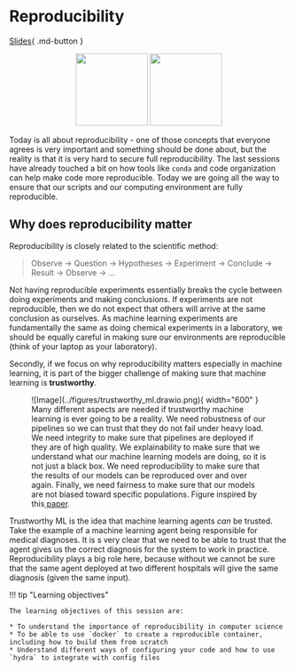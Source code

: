 # Reproducibility

[Slides](../slides/ReproducibilityAndSoftware.pdf){ .md-button }

<p align="center">
  <img src="../figures/icons/docker.png" width="130">
  <img src="../figures/icons/hydra.png" width="130">
</p>

Today is all about reproducibility - one of those concepts that everyone agrees is very important and something should
be done about, but the reality is that it is very hard to secure full reproducibility. The last sessions have already
touched a bit on how tools like `conda` and code organization can help make code more reproducible. Today we are going
all the way to ensure that our scripts and our computing environment are fully reproducible.

## Why does reproducibility matter
Reproducibility is closely related to the scientific method:

> Observe -> Question -> Hypotheses -> Experiment -> Conclude -> Result -> Observe -> ...

Not having reproducible experiments essentially breaks the cycle between doing experiments and making conclusions.
If experiments are not reproducible, then we do not expect that others will arrive at the same conclusion as ourselves.
As machine learning experiments are fundamentally the same as doing chemical experiments in a laboratory, we should be
equally careful in making sure our environments are reproducible (think of your laptop as your laboratory).

Secondly, if we focus on why reproducibility matters especially in machine learning, it is part of the bigger challenge
of making sure that machine learning is **trustworthy**.

<figure markdown>
![Image](../figures/trustworthy_ml.drawio.png){ width="600" }
<figcaption>
Many different aspects are needed if trustworthy machine learning is ever going to be a reality. We need robustness of
our pipelines so we can trust that they do not fail under heavy load. We need integrity to make sure that pipelines are
deployed if they are of high quality. We explainability to make sure that we understand what our machine learning models
are doing, so it is not just a black box. We need reproducibility to make sure that the results of our models can be
reproduced over and over again. Finally, we need fairness to make sure that our models are not biased toward specific
populations. Figure inspired by this<a href="https://arxiv.org/abs/2209.06529"> paper</a>.
</figcaption>
</figure>

Trustworthy ML is the idea that machine learning agents *can* be trusted. Take the example of a machine
learning agent being responsible for medical diagnoses. It is s very clear that we need to be able to trust that the
agent gives us the correct diagnosis for the system to work in practice. Reproducibility plays a big role here,
because without we cannot be sure that the same agent deployed at two different hospitals will give the same
diagnosis (given the same input).

!!! tip "Learning objectives"

    The learning objectives of this session are:

    * To understand the importance of reproducibility in computer science
    * To be able to use `docker` to create a reproducible container, including how to build them from scratch
    * Understand different ways of configuring your code and how to use `hydra` to integrate with config files

